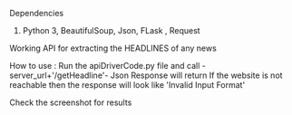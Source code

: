 Dependencies 
1. Python 3, BeautifulSoup, Json, FLask , Request

Working API for extracting the HEADLINES of any news

How to use :
    Run the apiDriverCode.py file and call  - server_url+'/getHeadline'- 
    Json Response will return 
    If the website is not reachable then the response will look like 'Invalid Input Format' 
    
Check the screenshot for results
